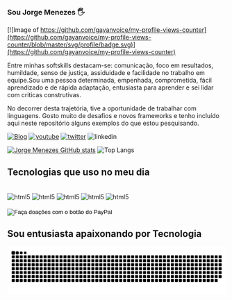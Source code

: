 ### Sou Jorge Menezes 🖐️<br/>

 [![Image of https://github.com/gayanvoice/my-profile-views-counter](https://github.com/gayanvoice/my-profile-views-counter/blob/master/svg/profile/badge.svg)](https://github.com/gayanvoice/my-profile-views-counter)

 Entre minhas softskills destacam-se: comunicação, foco em resultados, humildade, senso de justiça, assiduidade e facilidade no trabalho em equipe.Sou uma pessoa determinada, empenhada, comprometida, fácil aprendizado e de rápida adaptação, entusiasta para aprender e sei lidar com criticas construtivas.

No decorrer desta trajetória, tive a oportunidade de trabalhar com  linguagens. 
Gosto muito de desafios e novos frameworks e tenho incluído aqui neste repositório alguns exemplos do que estou pesquisando.


[![Blog](https://img.shields.io/website-up-down-green-red/http/monip.org.svg)](https://edigital3.webnode.com/)
[![youtube](https://img.shields.io/badge/YouTube-FF0000?style=for-the-badge&logo=youtube&logoColor=white)](https://www.youtube.com/channel/UCArHjMTuBeIL8DAtNGfjSCQ)
[![twitter](https://img.shields.io/badge/Twitter-1DA1F2?style=for-the-badge&logo=twitter&logoColor=white)](https://twitter.com/eSound_8)
![linkedin](https://img.shields.io/badge/LinkedIn-0077B5?style=for-the-badge&logo=linkedin&logoColor=white)


[![Jorge Menezes GitHub stats](https://github-readme-stats.vercel.app/api?username=jorge-menezes)](https://github.com/jorge-menezes/github-readme-stats)
![Top Langs](https://github-readme-stats.vercel.app/api/top-langs/?username=anuraghazra&hide_progress=true)
## Tecnologias que uso no meu dia

<div style="dsiplay: inline_block"><br/>
<img align="center" alt="html5" src="https://img.shields.io/badge/HTML5-E34F26?style=for-the-badge&logo=html5&logoColor=white"/>

<img align="center" alt="html5" src="https://img.shields.io/badge/JavaScript-323330?style=for-the-badge&logo=javascript&logoColor=F7DF1E"/>

<img align="center" alt="html5" src="https://img.shields.io/badge/CSS3-1572B6?style=for-the-badge&logo=css3&logoColor=white"/>

<img align="center" alt="html5" src="https://img.shields.io/badge/Microsoft_Excel-217346?style=for-the-badge&logo=microsoft-excel&logoColor=white"/>

<img align="center" alt="html5" src="https://img.shields.io/badge/Python-14354C?style=for-the-badge&logo=python&logoColor=white"/>
 
</div><br/>

 <form action="https://www.paypal.com/donate" method="post" target="_top">
<input type="hidden" name="hosted_button_id" value="NG4S676XG6T9Y" />
<input type="image" src="https://www.paypalobjects.com/pt_BR/BR/i/btn/btn_donateCC_LG.gif" border="0" name="submit" title="PayPal - The safer, easier way to pay online!" alt="Faça doações com o botão do PayPal" />
<img alt="" border="0" src="https://www.paypal.com/pt_BR/i/scr/pixel.gif" width="1" height="1" />
</form>  


## Sou entusiasta apaixonando por Tecnologia <br/>

![Snake animation](https://raw.githubusercontent.com/Platane/snk/output/github-contribution-grid-snake.svg)
